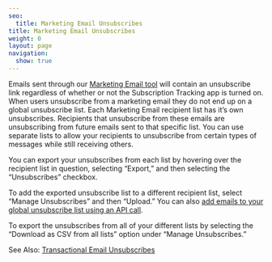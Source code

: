 ```yaml
---
seo:
  title: Marketing Email Unsubscribes
title: Marketing Email Unsubscribes
weight: 0
layout: page
navigation:
  show: true
---
```


Emails sent through our [Marketing Email tool]({{root_url}}/Marketing_Emails/index.html) will contain an unsubscribe link regardless of whether or not the Subscription Tracking app is turned on. When users unsubscribe from a marketing email they do not end up on a global unsubscribe list. Each Marketing Email recipient list has it’s own unsubscribes. Recipients that unsubscribe from these emails are unsubscribing from future emails sent to that specific list. You can use separate lists to allow your recipients to unsubscribe from certain types of messages while still receiving others.

You can export your unsubscribes from each list by hovering over the recipient list in question, selecting “Export,” and then selecting the “Unsubscribes” checkbox.

To add the exported unsubscribe list to a different recipient list, select “Manage Unsubscribes” and then “Upload.” You can also [add emails to your global unsubscribe list using an API call]({{root_url}}/API_Reference/Web_API/unsubscribes.html#-add).

To export the unsubscribes from all of your different lists by selecting the “Download as CSV from all lists” option under “Manage Unsubscribes.”

See Also: [Transactional Email Unsubscribes]({{root_url}}/Transactional_Email/unsubscribes.html)
